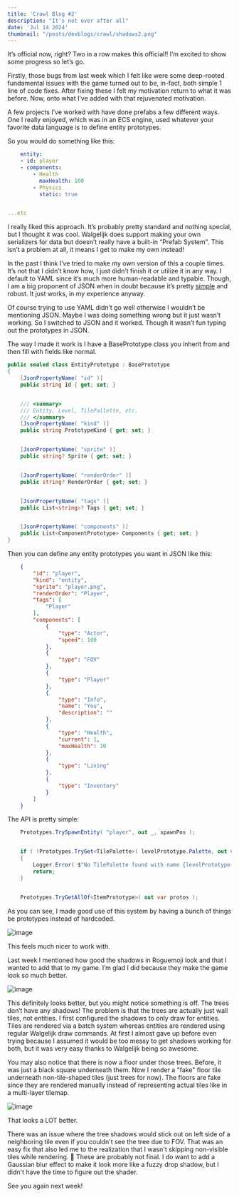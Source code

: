 ```yaml
---
title: 'Crawl Blog #2'
description: "It's not over after all"
date: 'Jul 14 2024'
thumbnail: "/posts/devblogs/crawl/shadows2.png"
---
```



It’s official now, right? Two in a row makes this official!!
I’m excited to show some progress so let’s go.

<BlogHeader title="The Bugs"/>

Firstly, those bugs from last week which I felt like were some deep-rooted fundamental issues with the game turned out to be, in-fact, both simple 1 line of code fixes. After fixing these I felt my motivation return to what it was before. Now, onto what I’ve added with that rejuvenated motivation.

<BlogHeader title="Prototype System"/>

A few projects I’ve worked with have done prefabs a few different ways. One I really enjoyed, which was in an ECS engine, used whatever your favorite data language is to define entity prototypes.

So you would do something like this:

```yaml
    entity:
    - id: player
    - components:
        - Health
          maxHealth: 100
        - Physics
          static: true


...etc
```

I really liked this approach. It’s probably pretty standard and nothing special, but I thought it was cool. Walgelijk does support making your own serializers for data but doesn’t really have a built-in “Prefab System". This isn’t a problem at all, it means I get to make my own instead!

In the past I think I’ve tried to make my own version of this a couple times. It’s not that I didn’t know how, I just didn’t finish it or utilize it in any way. I default to YAML since it’s much more human-readable and typable. Though, I am a big proponent of JSON when in doubt because it’s pretty [simple](https://www.json.org/json-en.html) and robust. It just works, in my experience anyway.

Of course trying to use YAML didn’t go well otherwise I wouldn’t be mentioning JSON. Maybe I was doing something wrong but it just wasn’t working. So I switched to JSON and it worked. Though it wasn’t fun typing out the prototypes in JSON.

The way I made it work is I have a BasePrototype class you inherit from and then fill with fields like normal.


```cs
public sealed class EntityPrototype : BasePrototype
{
    [JsonPropertyName( "id" )]
    public string Id { get; set; }


    /// <summary>
    /// Entity, Level, TilePallette, etc.
    /// </summary>
    [JsonPropertyName( "kind" )]
    public string PrototypeKind { get; set; }


    [JsonPropertyName( "sprite" )]
    public string? Sprite { get; set; }


    [JsonPropertyName( "renderOrder" )]
    public string? RenderOrder { get; set; }


    [JsonPropertyName( "tags" )]
    public List<string>? Tags { get; set; }


    [JsonPropertyName( "components" )]
    public List<ComponentPrototype> Components { get; set; }
}
```

Then you can define any entity prototypes you want in JSON like this:

```json
    {
        "id": "player",
        "kind": "entity",
        "sprite": "player.png",
        "renderOrder": "Player",
        "tags": [
            "Player"
        ],
        "components": [
            {
                "type": "Actor",
                "speed": 100
            },
            {
                "type": "FOV"
            },
            {
                "type": "Player"
            },
            {
                "type": "Info",
                "name": "You",
                "description": ""
            },
            {
                "type": "Health",
                "current": 1,
                "maxHealth": 10
            },
            {
                "type": "Living"
            },
            {
                "type": "Inventory"
            }
        ]
    }
```

The API is pretty simple:

```cs
    Prototypes.TrySpawnEntity( "player", out _, spawnPos );


    if ( !Prototypes.TryGet<TilePalette>( levelPrototype.Palette, out var palette ) )
    {
        Logger.Error( $"No TilePalette found with name {levelPrototype.Palette}" );
        return;
    }


    Prototypes.TryGetAllOf<ItemPrototype>( out var protos );
```
As you can see, I made good use of this system by having a bunch of things be prototypes instead of hardcoded.

![image](/posts/devblogs/crawl/prototypes_jsons.png)

This feels much nicer to work with.

<BlogHeader title="Shadows" />

Last week I mentioned how good the shadows in Roguemoji look and that I wanted to add that to my game. I’m glad I did because they make the game look so much better.

![image](/posts/devblogs/crawl/shadows1.png)

This definitely looks better, but you might notice something is off. The trees don’t have any shadows! The problem is that the trees are actually just wall tiles, not entities. I first configured the shadows to only draw for entities. Tiles are rendered via a batch system whereas entities are rendered using regular Walgelijk draw commands. At first I almost gave up before even trying because I assumed it would be too messy to get shadows working for both, but it was very easy thanks to Walgelijk being so awesome. 

You may also notice that there is now a floor under those trees. Before, it was just a black square underneath them. Now I render a "fake" floor tile underneath non-tile-shaped tiles (just trees for now). The floors are fake since they are rendered manually instead of representing actual tiles like in a multi-layer tilemap.

![image](/posts/devblogs/crawl/shadows2.png)

That looks a LOT better.

There was an issue where the tree shadows would stick out on left side of a neighboring tile even if you couldn't see the tree due to FOV. That was an easy fix that also led me to the realization that I wasn't skipping non-visible tiles while rendering. 🤦
These are probably not final. I do want to add a Gaussian blur effect to make it look more like a fuzzy drop shadow, but I didn't have the time to figure out the shader.


See you again next week!